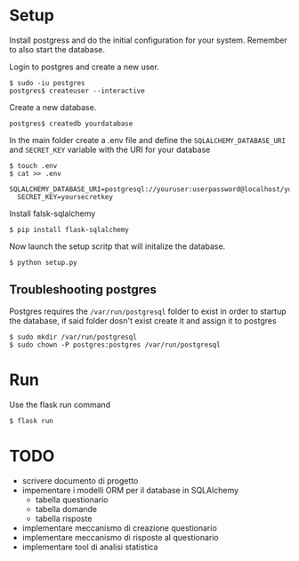 # Setup

Install postgress and do the initial configuration for your system.
Remember to also start the database.

Login to postgres and create a new user.
```shell
$ sudo -iu postgres
postgres$ createuser --interactive
```

Create a new database.
```shell
postgres$ createdb yourdatabase
```

In the main folder create a .env file and define the `SQLALCHEMY_DATABASE_URI` and `SECRET_KEY` variable with the URI for your database
```shell
$ touch .env
$ cat >> .env
  SQLALCHEMY_DATABASE_URI=postgresql://youruser:userpassword@localhost/yourdatabase
  SECRET_KEY=yoursecretkey
```

Install falsk-sqlalchemy
```shell
$ pip install flask-sqlalchemy
```

Now launch the setup scritp that will initalize the database.
```shell
$ python setup.py
```

## Troubleshooting postgres

Postgres requires the `/var/run/postgresql` folder to exist in order to startup the database, if said folder dosn't exist create it and assign it to postgres
```shell
$ sudo mkdir /var/run/postgresql
$ sudo chown -P postgres:postgres /var/run/postgresql
```

# Run

Use the flask run command
```
$ flask run
```

# TODO

- scrivere documento di progetto
- impementare i modelli ORM per il database in SQLAlchemy
  - tabella questionario
  - tabella domande
  - tabella risposte
- implementare meccanismo di creazione questionario
- implementare meccanismo di risposte al questionario
- implementare tool di analisi statistica